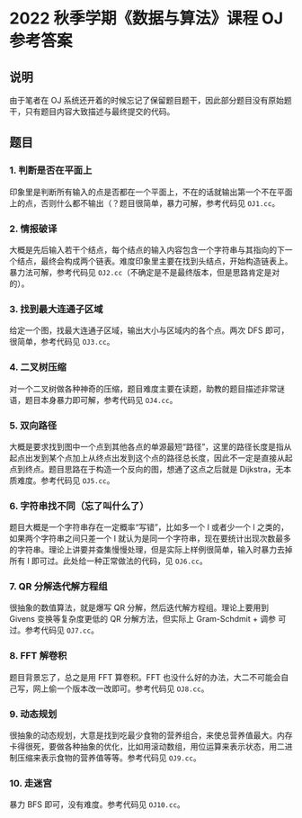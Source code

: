 # 2022 秋季学期《数据与算法》课程 OJ 参考答案

## 说明

由于笔者在 OJ 系统还开着的时候忘记了保留题目题干，因此部分题目没有原始题干，只有题目内容大致描述与最终提交的代码。

## 题目

### 1. 判断是否在平面上

印象里是判断所有输入的点是否都在一个平面上，不在的话就输出第一个不在平面上的点，否则什么都不输出（？题目很简单，暴力可解，参考代码见 `OJ1.cc`。

### 2. 情报破译

大概是先后输入若干个结点，每个结点的输入内容包含一个字符串与其指向的下一个结点，最终会构成两个链表。难度印象里主要在找到头结点，开始构造链表上。暴力法可解，参考代码见 `OJ2.cc`（不确定是不是最终版本，但是思路肯定是对的）。

### 3. 找到最大连通子区域

给定一个图，找最大连通子区域，输出大小与区域内的各个点。两次 DFS 即可，很简单，参考代码见 `OJ3.cc`。

### 4. 二叉树压缩

对一个二叉树做各种神奇的压缩，题目难度主要在读题，助教的题目描述非常谜语，题目本身暴力即可解，参考代码见 `OJ4.cc`。

### 5. 双向路径

大概是要求找到图中一个点到其他各点的单源最短“路径”，这里的路径长度是指从起点出发到某个点加上从终点出发到这个点的路径总长度，因此不一定是直接从起点到终点。题目思路在于构造一个反向的图，想通了这点之后就是 Dijkstra，无本质难度。参考代码见 `OJ5.cc`。

### 6. 字符串找不同（忘了叫什么了）

题目大概是一个字符串存在一定概率“写错”，比如多一个 l 或者少一个 l 之类的，如果两个字符串之间只差一个 l 就认为是同一个字符串，现在要统计出现次数最多的字符串。理论上讲要并查集慢慢处理，但是实际上样例很简单，输入时暴力去掉所有 l 即可过。此处给一种正常做法的代码，见 `OJ6.cc`。

### 7. QR 分解迭代解方程组

很抽象的数值算法，就是爆写 QR 分解，然后迭代解方程组。理论上要用到 Givens 变换等复杂度更低的 QR 分解方法，但实际上 Gram-Schdmit + 调参 可过。参考代码见 `OJ7.cc`。

### 8. FFT 解卷积

题目背景忘了，总之是用 FFT 算卷积。FFT 也没什么好的办法，大二不可能会自己写，网上偷一个版本改一改即可。参考代码见 `OJ8.cc`。

### 9. 动态规划

很抽象的动态规划，大意是找到吃最少食物的营养组合，来使总营养值最大。内存卡得很死，要做各种抽象的优化，比如用滚动数组，用位运算来表示状态，用二进制压缩来表示食物的营养值等等。参考代码见 `OJ9.cc`。

### 10. 走迷宫

暴力 BFS 即可，没有难度。参考代码见 `OJ10.cc`。
